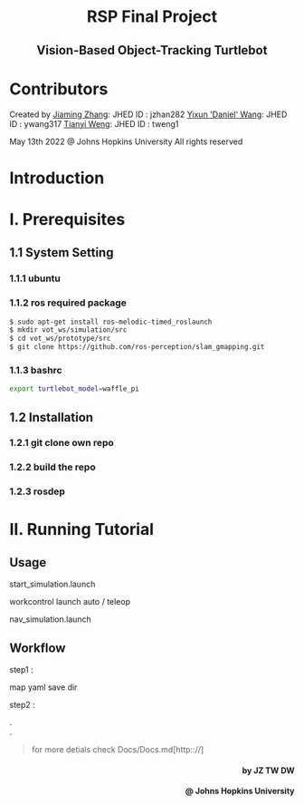 <h1 align="center">RSP Final Project</h1>
<h2 align="center">Vision-Based Object-Tracking Turtlebot</h2>

# Contributors

Created by 
[Jiaming Zhang](https://github.com/jeremyzz830): JHED ID : jzhan282
[Yixun 'Daniel' Wang](https://github.com/DanielW1112): JHED ID : ywang317
[Tianyi Weng](https://github.com/WengTianyi): JHED ID : tweng1

May 13th 2022
@ Johns Hopkins University
All rights reserved

# Introduction


# I. Prerequisites

## 1.1 System Setting
### 1.1.1 ubuntu    
### 1.1.2 ros  required package
```bash
$ sudo apt-get install ros-melodic-timed_roslaunch
$ mkdir vot_ws/simulation/src
$ cd vot_ws/prototype/src
$ git clone https://github.com/ros-perception/slam_gmapping.git
```

### 1.1.3 bashrc
```bash
export turtlebot_model=waffle_pi
```

## 1.2 Installation

### 1.2.1 git clone own repo

### 1.2.2 build the repo

### 1.2.3 rosdep


# II. Running Tutorial
## Usage
start_simulation.launch

workcontrol launch
auto / teleop

nav_simulation.launch

## Workflow
step1 :

map yaml save dir

step2 :  

.  
.  
> for more detials check Docs/Docs.md[http:://] 

<h4 align="right">by JZ TW DW</h4>

<h4 align="right">@ Johns Hopkins University</h4>
